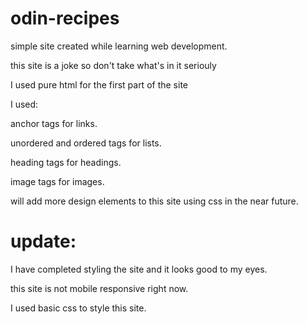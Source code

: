# odin-recipes

simple site created while learning web development.

this site is a joke so don't take what's in it seriouly

I used pure html for the first part of the site

I used:

anchor tags for links.

unordered and ordered tags for lists.

heading tags for headings.

image tags for images.

will add more design elements to this site using css in the near future.

# update:

I have completed styling the site and it looks good to my eyes.

this site is not mobile responsive right now.

I used basic css to style this site.
